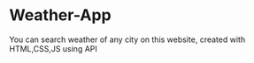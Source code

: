 # Weather-App
You can search weather of any city on this website, created with HTML,CSS,JS using API
